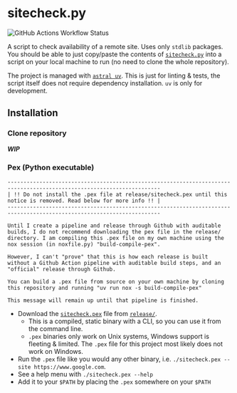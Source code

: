 # sitecheck.py

![GitHub Actions Workflow Status](https://img.shields.io/github/actions/workflow/status/redjax/sitecheck.py/nox-sessions.yml?style=for-the-badge&label=tests)

A script to check availability of a remote site. Uses only `stdlib` packages. You should be able to just copy/paste the contents of [`sitecheck.py`](./sitecheck.py) into a script on your local machine to run (no need to clone the whole repository).

The project is managed with [`astral uv`](https://astral.sh/uv). This is just for linting & tests, the script itself does not require dependency installation. `uv` is only for development.

## Installation

### Clone repository

***WIP***

### Pex (Python executable)

```warning
----------------------------------------------------------------------------------------------------------------------
| !! Do not install the .pex file at release/sitecheck.pex until this notice is removed. Read below for more info !! |
----------------------------------------------------------------------------------------------------------------------

Until I create a pipeline and release through Github with auditable builds, I do not recommend downloading the pex file in the release/ directory. I am compiling this .pex file on my own machine using the nox session (in noxfile.py) "build-compile-pex".

However, I can't "prove" that this is how each release is built without a Github Action pipeline with auditable build steps, and an "official" release through Github.

You can build a .pex file from source on your own machine by cloning this repository and running "uv run nox -s build-compile-pex"

This message will remain up until that pipeline is finished.
```

- Download the [`sitecheck.pex`](./release/sitecheck.pex) file from [`release/`](./release/).
  - This is a compiled, static binary with a CLI, so you can use it from the command line.
  - `.pex` binaries only work on Unix systems, Windows support is fleeting & limited. The `.pex` file for this project most likely does not work on Windows.
- Run the `.pex` file like you would any other binary, i.e. `./sitecheck.pex --site https://www.google.com`.
- See a help menu with `./sitecheck.pex --help`
- Add it to your `$PATH` by placing the `.pex` somewhere on your `$PATH`
